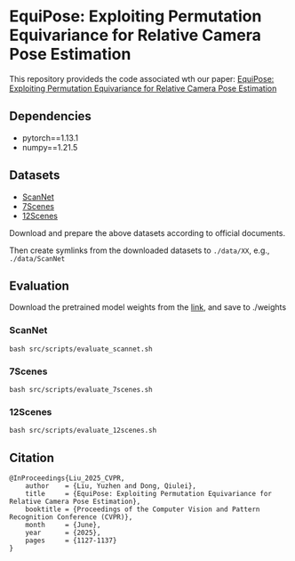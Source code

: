 # EquiPose: Exploiting Permutation Equivariance for Relative Camera Pose Estimation

This repository provideds the code associated wth our paper:
[EquiPose: Exploiting Permutation Equivariance for Relative Camera Pose Estimation]()

## Dependencies

- pytorch==1.13.1
- numpy==1.21.5

## Datasets

- [ScanNet](http://www.scan-net.org/)
- [7Scenes](https://www.microsoft.com/en-us/research/project/rgb-d-dataset-7-scenes/)
- [12Scenes](https://graphics.stanford.edu/projects/reloc/)

Download and prepare the above datasets according to official documents.

Then create symlinks from the downloaded datasets to `./data/XX`, e.g., `./data/ScanNet`

## Evaluation

Download the pretrained model weights from the [link](https://drive.google.com/drive/folders/1zZCR9t8ptP-Y527H3CA6PVfrq23WZOcd?usp=drive_link), and save to ./weights



### ScanNet

`bash src/scripts/evaluate_scannet.sh`

### 7Scenes

`bash src/scripts/evaluate_7scenes.sh`

### 12Scenes

`bash src/scripts/evaluate_12scenes.sh`

## Citation

```
@InProceedings{Liu_2025_CVPR,
    author    = {Liu, Yuzhen and Dong, Qiulei},
    title     = {EquiPose: Exploiting Permutation Equivariance for Relative Camera Pose Estimation},
    booktitle = {Proceedings of the Computer Vision and Pattern Recognition Conference (CVPR)},
    month     = {June},
    year      = {2025},
    pages     = {1127-1137}
}
```
